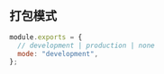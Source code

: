 ## 打包模式

```js
module.exports = {
  // development | production | none
  mode: "development",
};
```
